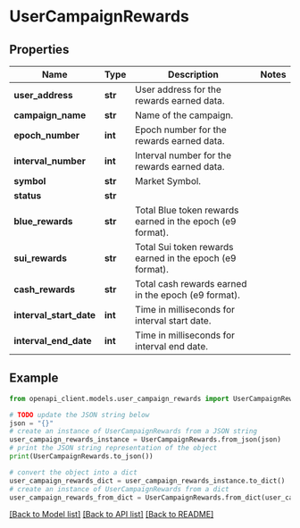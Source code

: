 # UserCampaignRewards


## Properties

Name | Type | Description | Notes
------------ | ------------- | ------------- | -------------
**user_address** | **str** | User address for the rewards earned data. | 
**campaign_name** | **str** | Name of the campaign. | 
**epoch_number** | **int** | Epoch number for the rewards earned data. | 
**interval_number** | **int** | Interval number for the rewards earned data. | 
**symbol** | **str** | Market Symbol. | 
**status** | **str** |  | 
**blue_rewards** | **str** | Total Blue token rewards earned in the epoch (e9 format). | 
**sui_rewards** | **str** | Total Sui token rewards earned in the epoch (e9 format). | 
**cash_rewards** | **str** | Total cash rewards earned in the epoch (e9 format). | 
**interval_start_date** | **int** | Time in milliseconds for interval start date. | 
**interval_end_date** | **int** | Time in milliseconds for interval end date. | 

## Example

```python
from openapi_client.models.user_campaign_rewards import UserCampaignRewards

# TODO update the JSON string below
json = "{}"
# create an instance of UserCampaignRewards from a JSON string
user_campaign_rewards_instance = UserCampaignRewards.from_json(json)
# print the JSON string representation of the object
print(UserCampaignRewards.to_json())

# convert the object into a dict
user_campaign_rewards_dict = user_campaign_rewards_instance.to_dict()
# create an instance of UserCampaignRewards from a dict
user_campaign_rewards_from_dict = UserCampaignRewards.from_dict(user_campaign_rewards_dict)
```
[[Back to Model list]](../README.md#documentation-for-models) [[Back to API list]](../README.md#documentation-for-api-endpoints) [[Back to README]](../README.md)


